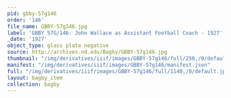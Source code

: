 ```yaml
---
pid: gbby-57g146
order: '146'
file_name: GBBY-57g146.jpg
label: 'GBBY 57G/146: John Wallace as Assistant Football Coach - 1927'
_date: '1927'
object_type: glass plate negative
source: http://archives.nd.edu/Bagby/GBBY-57g146.jpg
thumbnail: "/img/derivatives/iiif/images/GBBY-57g146/full/250,/0/default.jpg"
manifest: "/img/derivatives/iiif/images/GBBY-57g146/manifest.json"
full: "/img/derivatives/iiif/images/GBBY-57g146/full/1140,/0/default.jpg"
layout: bagby_item
collection: bagby
---
```

